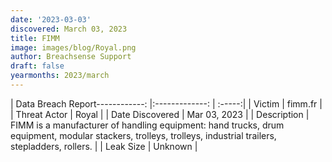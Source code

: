 ```yaml
---
date: '2023-03-03'
discovered: March 03, 2023
title: FIMM
image: images/blog/Royal.png
author: Breachsense Support
draft: false
yearmonths: 2023/march
---
```


| Data Breach Report------------:     |:-------------:    | :-----:|
| Victim      | fimm.fr      | 
| Threat Actor      | Royal      | 
| Date Discovered      | Mar 03, 2023      | 
| Description      | FIMM is a manufacturer of handling equipment: hand trucks, drum equipment, modular stackers, trolleys, trolleys, industrial trailers, stepladders, rollers.      | 
| Leak Size      | Unknown      | 

